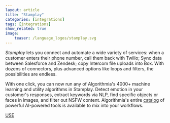 ```yaml
---
layout: article
title: "Stamplay"
categories: [integrations]
tags: [integrations]
show_related: true
image:
    teaser: /language_logos/stamplay.svg
---
```


*Stamplay* lets you connect and automate a wide variety of services: when a customer enters their phone number, call them back with Twilio; Sync data between Salesforce and Zendesk; copy Intercom file uploads into Box. With dozens of connectors, plus advanced options like loops and filters, the possibilities are endless.

With one click, you can now run any of Algorithmia's 4000+ machine learning and utility algorithms in Stamplay. Detect emotion in your customer's responses, extract keywords via NLP, find specific objects or faces in images, and filter out NSFW content. Algorithmia's entire <a href="{{ site.baseurl }}/algorithms">catalog</a> of powerful AI-powered tools is available to mix into your workflows.  

<a href="https://stamplay.com/integrations/algorithmia/" class="btn btn-default btn-primary"><i class="fa fa-plug" aria-hidden="true"></i> USE</a>
